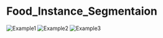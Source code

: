 # Food_Instance_Segmentaion
![Example1](https://github.com/user-attachments/assets/df64bfc2-c0b9-425d-b896-5115a670f44f)
![Example2](https://github.com/user-attachments/assets/aed20ebc-5f63-4176-837c-a467d27d08f8)
![Example3](https://github.com/user-attachments/assets/4346f63e-2471-4c51-8d3b-d27513bc509b)
